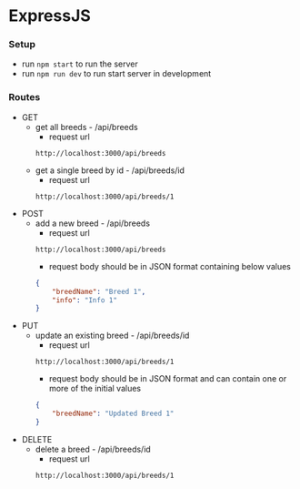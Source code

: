 # ExpressJS

### Setup

- run `npm start` to run the server
- run `npm run dev` to run start server in development

### Routes

- GET
    - get all breeds - /api/breeds
        - request url
        ```http
        http://localhost:3000/api/breeds
        ```
    - get a single breed by id - /api/breeds/id
        - request url
        ```http
        http://localhost:3000/api/breeds/1
        ```
- POST
    - add a new breed - /api/breeds
        - request url
        ```http
        http://localhost:3000/api/breeds
        ```
        - request body should be in JSON format containing below values
        ```json
        {
            "breedName": "Breed 1",
            "info": "Info 1"
        }
        ```
- PUT
    - update an existing breed - /api/breeds/id
        - request url
        ```http
        http://localhost:3000/api/breeds/1
        ```
        - request body should be in JSON format and can contain one or more of the initial values
        ```json
        {
            "breedName": "Updated Breed 1"
        }
        ```
- DELETE
    - delete a breed - /api/breeds/id
        - request url
        ```http
        http://localhost:3000/api/breeds/1
        ```